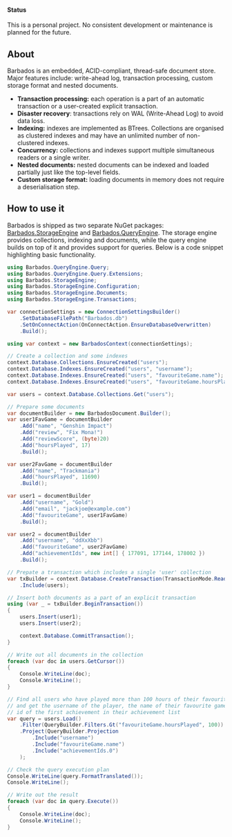 #### Status
This is a personal project. No consistent development or maintenance is planned for the future.

## About  
Barbados is an embedded, ACID-compliant, thread-safe document store. Major features include: write-ahead log, transaction processing, custom storage format and nested documents.
* **Transaction processing:** each operation is a part of an automatic transaction or a user-created explicit transaction.
* **Disaster recovery**: transactions rely on WAL (Write-Ahead Log) to avoid data loss.
* **Indexing:** indexes are implemented as BTrees. Collections are organised as clustered indexes and may have an unlimited number of non-clustered indexes.
* **Concurrency:** collections and indexes support multiple simultaneous readers or a single writer.
* **Nested documents:** nested documents can be indexed and loaded partially just like the top-level fields.
* **Custom storage format:** loading documents in memory does not require a deserialisation step.

## How to use it
Barbados is shipped as two separate NuGet packages: [Barbados.StorageEngine](https://www.nuget.org/packages/Memonia.Barbados.StorageEngine) and [Barbados.QueryEngine](https://www.nuget.org/packages/Memonia.Barbados.QueryEngine). The storage engine provides collections, indexing and documents, while the query engine builds on top of it and provides support for queries. Below is a code snippet highlighting basic functionality.

```c#
using Barbados.QueryEngine.Query;
using Barbados.QueryEngine.Query.Extensions;
using Barbados.StorageEngine;
using Barbados.StorageEngine.Configuration;
using Barbados.StorageEngine.Documents;
using Barbados.StorageEngine.Transactions;

var connectionSettings = new ConnectionSettingsBuilder()
	.SetDatabaseFilePath("Barbados.db")
	.SetOnConnectAction(OnConnectAction.EnsureDatabaseOverwritten)
	.Build();

using var context = new BarbadosContext(connectionSettings);

// Create a collection and some indexes
context.Database.Collections.EnsureCreated("users");
context.Database.Indexes.EnsureCreated("users", "username");
context.Database.Indexes.EnsureCreated("users", "favouriteGame.name");
context.Database.Indexes.EnsureCreated("users", "favouriteGame.hoursPlayed");

var users = context.Database.Collections.Get("users");

// Prepare some documents
var documentBuilder = new BarbadosDocument.Builder();
var user1FavGame = documentBuilder
	.Add("name", "Genshin Impact")
	.Add("review", "Fix Mona!")
	.Add("reviewScore", (byte)20)
	.Add("hoursPlayed", 17)
	.Build();

var user2FavGame = documentBuilder
	.Add("name", "Trackmania")
	.Add("hoursPlayed", 11690)
	.Build();

var user1 = documentBuilder
	.Add("username", "Gold")
	.Add("email", "jackjoe@example.com")
	.Add("favouriteGame", user1FavGame)
	.Build();

var user2 = documentBuilder
	.Add("username", "ddXxXbb")
	.Add("favouriteGame", user2FavGame)
	.Add("achievementIds", new int[] { 177091, 177144, 178002 })
	.Build();

// Prepate a transaction which includes a single 'user' collection
var txBuilder = context.Database.CreateTransaction(TransactionMode.ReadWrite)
	.Include(users);

// Insert both documents as a part of an explicit transaction
using (var _ = txBuilder.BeginTransaction())
{
	users.Insert(user1);
	users.Insert(user2);

	context.Database.CommitTransaction();
}

// Write out all documents in the collection
foreach (var doc in users.GetCursor())
{
	Console.WriteLine(doc);
	Console.WriteLine();
}

// Find all users who have played more than 100 hours of their favourite game
// and get the username of the player, the name of their favourite game and the
// id of the first achievement in their achievement list
var query = users.Load()
	.Filter(QueryBuilder.Filters.Gt("favouriteGame.hoursPlayed", 100))
	.Project(QueryBuilder.Projection
		.Include("username")
		.Include("favouriteGame.name")
		.Include("achievementIds.0")
	);

// Check the query execution plan
Console.WriteLine(query.FormatTranslated());
Console.WriteLine();

// Write out the result
foreach (var doc in query.Execute())
{
	Console.WriteLine(doc);
	Console.WriteLine();
}
```
